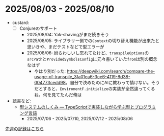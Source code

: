 # 2025/08/03 - 2025/08/10

- custard:
    - [ ] Conjureのサポート
        - 2025/08/04: Yak-shavingがまだ続きそう
        - 2025/08/05: ライブラリー側での`Context`の切り替え機能が出来たと思いきや、まだテストなどで型エラーが
        - 2025/08/06: 紛らわしいし忘れてたけど、`transpileOptions`の`srcPath`と`ProvidedSymbolsConfig`に元々書いていた`from`は別の概念なはず
            - やはり別だった: <https://deepwiki.com/search/compare-the-usage-of-transpile_3fa01ea6-3ce6-4119-8d38-004773cedd98>。自分で決めたのにAIに教わって情けない。そうだとすると、`EnviromentF.initialize`の実装が全然違ってくるね。何を見てたんだ俺は
- 読書など:
    - [型システムのしくみ ― TypeScriptで実装しながら学ぶ型とプログラミング言語](https://www.lambdanote.com/products/type-systems)
        - 2025/07/06 - 2025/07/10, 2025/07/12 - 2025/08/06

[先週の記録はこちら](https://github.com/igrep/daily-commits/blob/d83d6fbd4506e07bf5473a099d50a8ade3f4a5b1/yesterday.md)
